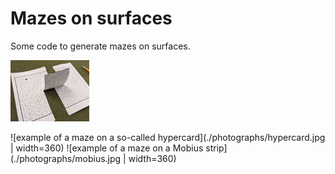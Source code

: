 # Mazes on surfaces

Some code to generate mazes on surfaces.

<img src="https://raw.githubusercontent.com/kisonecat/maze-generator/main/photographs/hypercard.jpg" width="25%"/>

![example of a maze on a so-called hypercard](./photographs/hypercard.jpg | width=360) ![example of a maze on a Mobius strip](./photographs/mobius.jpg | width=360)

